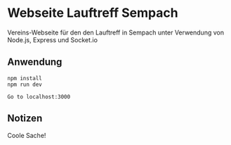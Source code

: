 #  Webseite Lauftreff Sempach
Vereins-Webseite für den den Lauftreff in Sempach unter Verwendung von Node.js, Express und Socket.io 

## Anwendung
```
npm install
npm run dev

Go to localhost:3000
```

## Notizen
Coole Sache!
